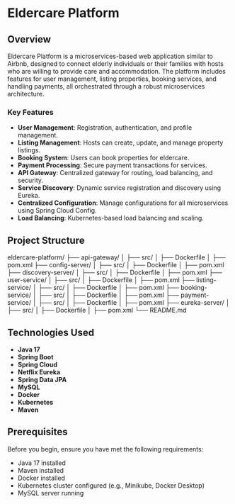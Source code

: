 # Eldercare Platform

## Overview

Eldercare Platform is a microservices-based web application similar to Airbnb, designed to connect elderly individuals or their families with hosts who are willing to provide care and accommodation. The platform includes features for user management, listing properties, booking services, and handling payments, all orchestrated through a robust microservices architecture.

### Key Features

- **User Management**: Registration, authentication, and profile management.
- **Listing Management**: Hosts can create, update, and manage property listings.
- **Booking System**: Users can book properties for eldercare.
- **Payment Processing**: Secure payment transactions for services.
- **API Gateway**: Centralized gateway for routing, load balancing, and security.
- **Service Discovery**: Dynamic service registration and discovery using Eureka.
- **Centralized Configuration**: Manage configurations for all microservices using Spring Cloud Config.
- **Load Balancing**: Kubernetes-based load balancing and scaling.

## Project Structure

eldercare-platform/
├── api-gateway/
│ ├── src/
│ ├── Dockerfile
│ ├── pom.xml
├── config-server/
│ ├── src/
│ ├── Dockerfile
│ ├── pom.xml
├── discovery-server/
│ ├── src/
│ ├── Dockerfile
│ ├── pom.xml
├── user-service/
│ ├── src/
│ ├── Dockerfile
│ ├── pom.xml
├── listing-service/
│ ├── src/
│ ├── Dockerfile
│ ├── pom.xml
├── booking-service/
│ ├── src/
│ ├── Dockerfile
│ ├── pom.xml
├── payment-service/
│ ├── src/
│ ├── Dockerfile
│ ├── pom.xml
├── eureka-server/
│ ├── src/
│ ├── Dockerfile
│ ├── pom.xml
└── README.md



## Technologies Used

- **Java 17**
- **Spring Boot**
- **Spring Cloud**
- **Netflix Eureka**
- **Spring Data JPA**
- **MySQL**
- **Docker**
- **Kubernetes**
- **Maven**

## Prerequisites

Before you begin, ensure you have met the following requirements:

- Java 17 installed
- Maven installed
- Docker installed
- Kubernetes cluster configured (e.g., Minikube, Docker Desktop)
- MySQL server running


